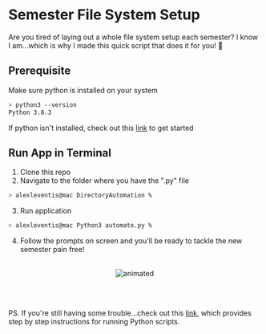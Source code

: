 # Semester File System Setup 

Are you tired of laying out a whole file system setup each semester? I know I am...which is why I made this quick script that does it for you! 📂 

## Prerequisite

Make sure python is installed on your system

```bash
> python3 --version
Python 3.8.3
```
If python isn't installed, check out this [link](https://realpython.com/installing-python/) to get started

## Run App in Terminal
1. Clone this repo
2. Navigate to the folder where you have the ".py" file
```bash
> alexleventis@mac DirectoryAutomation % 
```
3. Run application
```bash
> alexleventis@mac Python3 automate.py % 
```
4. Follow the prompts on screen and you'll be ready to tackle the new semester pain free!
<br><br>
<p align="center">
  <img src="test.gif" alt="animated" />
  </p>
<br><br>

PS. If you're still having some trouble...check out this [link](https://www.knowledgehut.com/blog/programming/run-python-scripts), which provides step by step instructions for running Python scripts. 
